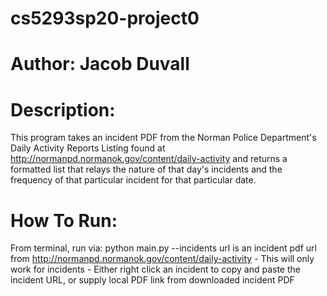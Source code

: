 # cs5293sp20-project0
# Author: Jacob Duvall

# Description:
This program takes an incident PDF from the Norman Police Department's Daily Activity Reports Listing found at http://normanpd.normanok.gov/content/daily-activity and returns a formatted list that relays the nature of that day's incidents and the frequency of that particular incident for that particular date. 

# How To Run:
 From terminal, run via: python main.py --incidents <url>
 url is an incident pdf url from http://normanpd.normanok.gov/content/daily-activity
         - This will only work for incidents
         - Either right click an incident to copy and paste the incident URL, or supply local PDF link from downloaded incident PDF

 
